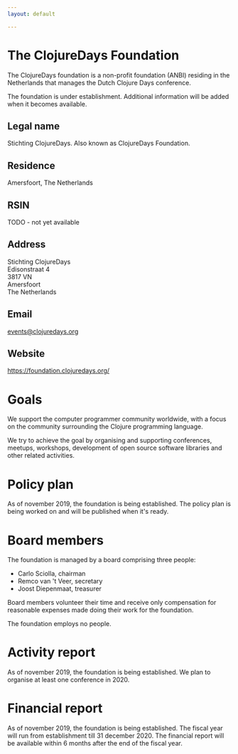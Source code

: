 ```yaml
---
layout: default

---
```

# The ClojureDays Foundation

The ClojureDays foundation is a non-profit foundation (ANBI)
residing in the Netherlands that manages the Dutch Clojure Days
conference.

The foundation is under establishment. Additional information will be added
when it becomes available.

## Legal name

Stichting ClojureDays. Also known as ClojureDays Foundation.

## Residence

Amersfoort, The Netherlands

## RSIN

TODO - not yet available

## Address

Stichting ClojureDays<br />
Edisonstraat 4<br />
3817 VN<br />
Amersfoort<br />
The Netherlands<br />

## Email

[events@clojuredays.org](mailto:events@clojuredays.org)

## Website

<https://foundation.clojuredays.org/>

# Goals

We support the computer programmer community worldwide, with a focus
on the community surrounding the Clojure programming language.

We try to achieve the goal by organising and supporting conferences,
meetups, workshops, development of open source software libraries
and other related activities.

# Policy plan

As of november 2019, the foundation is being established. The policy
plan is being worked on and will be published when it's ready.




# Board members

The foundation is managed by a board comprising three people:

-   Carlo Sciolla, chairman
-   Remco van 't Veer, secretary
-   Joost Diepenmaat, treasurer

Board members volunteer their time and receive only compensation for
reasonable expenses made doing their work for the foundation.

The foundation employs no people.




# Activity report

As of november 2019, the foundation is being established. We plan
to organise at least one conference in 2020.




# Financial report

As of november 2019, the foundation is being established. The
fiscal year will run from establishment till 31 december 2020. The
financial report will be available within 6 months after the end of
the fiscal year.



